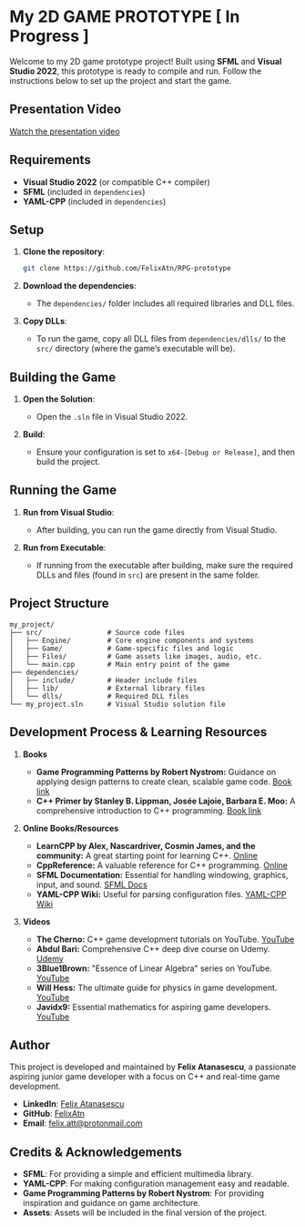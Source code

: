 # My 2D GAME PROTOTYPE [ In Progress ] 

Welcome to my 2D game prototype project! Built using **SFML** and **Visual Studio 2022**, this prototype is ready to compile and run. Follow the instructions below to set up the project and start the game.

## Presentation Video

[Watch the presentation video](https://youtu.be/SrC1APVdNLc?si=_UcgaW2pXezXLm9H)

## Requirements

- **Visual Studio 2022** (or compatible C++ compiler)
- **SFML** (included in `dependencies`)
- **YAML-CPP** (included in `dependencies`)

## Setup

1. **Clone the repository**:
   ```bash
   git clone https://github.com/FelixAtn/RPG-prototype
   ```

2. **Download the dependencies**:
   - The `dependencies/` folder includes all required libraries and DLL files.

3. **Copy DLLs**:
   - To run the game, copy all DLL files from `dependencies/dlls/` to the `src/` directory (where the game’s executable will be).

## Building the Game

1. **Open the Solution**:
   - Open the `.sln` file in Visual Studio 2022.

2. **Build**:
   - Ensure your configuration is set to `x64-[Debug or Release]`, and then build the project.

## Running the Game

1. **Run from Visual Studio**:
   - After building, you can run the game directly from Visual Studio.

2. **Run from Executable**:
   - If running from the executable after building, make sure the required DLLs and files (found in `src`) are present in the same folder.

## Project Structure

```
my_project/
├── src/                # Source code files
│   ├── Engine/         # Core engine components and systems
│   ├── Game/           # Game-specific files and logic
│   ├── Files/          # Game assets like images, audio, etc.
│   └── main.cpp        # Main entry point of the game
├── dependencies/
│   ├── include/        # Header include files
│   ├── lib/            # External library files
│   └── dlls/           # Required DLL files
└── my_project.sln      # Visual Studio solution file
```

## Development Process & Learning Resources

1. **Books**
   - **Game Programming Patterns by Robert Nystrom:** Guidance on applying design patterns to create clean, scalable game code. [Book link](https://gameprogrammingpatterns.com/)
   - **C++ Primer by Stanley B. Lippman, Josée Lajoie, Barbara E. Moo:** A comprehensive introduction to C++ programming. [Book link](https://www.amazon.co.uk/C-Primer-Stanley-B-Lippman/dp/0321714113)

2. **Online Books/Resources**
   - **LearnCPP by Alex, Nascardriver, Cosmin James, and the community:** A great starting point for learning C++. [Online](https://www.learncpp.com/)
   - **CppReference:** A valuable reference for C++ programming. [Online](https://en.cppreference.com/w/)
   - **SFML Documentation:** Essential for handling windowing, graphics, input, and sound. [SFML Docs](https://www.sfml-dev.org/tutorials/2.6/)
   - **YAML-CPP Wiki:** Useful for parsing configuration files. [YAML-CPP Wiki](https://github.com/jbeder/yaml-cpp/wiki)

3. **Videos**
   - **The Cherno:** C++ game development tutorials on YouTube. [YouTube](https://www.youtube.com/@TheCherno)
   - **Abdul Bari:** Comprehensive C++ deep dive course on Udemy. [Udemy](https://www.udemy.com/course/cpp-deep-dive/?srsltid=AfmBOoox6aMVUNeUxx0F51jV-FCFi4pd5Y8KF5bRwrRhrSK6-alkIRoe&couponCode=LEARNNOWPLANS)
   - **3Blue1Brown:** "Essence of Linear Algebra" series on YouTube. [YouTube](https://www.youtube.com/playlist?list=PLZHQObOWTQDPD3MizzM2xVFitgF8hE_ab)
   - **Will Hess:** The ultimate guide for physics in game development. [YouTube](https://www.youtube.com/watch?v=3lBYVSplAuo&ab_channel=WillHess)
   - **Javidx9:** Essential mathematics for aspiring game developers. [YouTube](https://www.youtube.com/watch?v=DPfxjQ6sqrc&t=1995s&ab_channel=javidx9)

## Author

This project is developed and maintained by **Felix Atanasescu**, a passionate aspiring junior game developer with a focus on C++ and real-time game development.

- **LinkedIn**: [Felix Atanasescu](https://linkedin.com/in/felix-atanasescu)
- **GitHub**: [FelixAtn](https://github.com/FelixAtn)
- **Email**: [felix.att@protonmail.com](mailto:felix.att@protonmail.com)

## Credits & Acknowledgements

- **SFML**: For providing a simple and efficient multimedia library.
- **YAML-CPP**: For making configuration management easy and readable.
- **Game Programming Patterns by Robert Nystrom**: For providing inspiration and guidance on game architecture.
- **Assets**: Assets will be included in the final version of the project.
